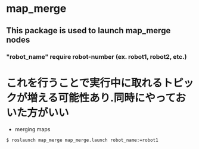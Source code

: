 # map_merge

## This package is used to launch map_merge nodes

### "robot_name" require robot-number (ex. robot1, robot2, etc.)
# これを行うことで実行中に取れるトピックが増える可能性あり.同時にやっておいた方がいい
* merging maps

```
$ roslaunch map_merge map_merge.launch robot_name:=robot1
```
